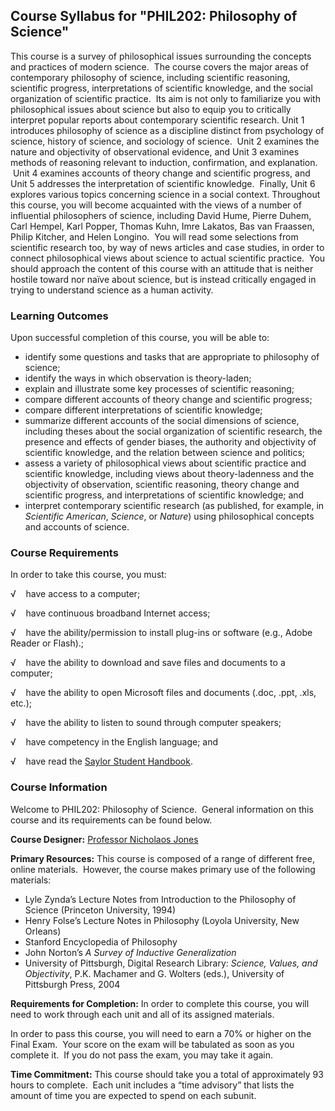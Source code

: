 Course Syllabus for "PHIL202: Philosophy of Science"
----------------------------------------------------

This course is a survey of philosophical issues surrounding the concepts
and practices of modern science.  The course covers the major areas of
contemporary philosophy of science, including scientific reasoning,
scientific progress, interpretations of scientific knowledge, and the
social organization of scientific practice.  Its aim is not only to
familiarize you with philosophical issues about science but also to
equip you to critically interpret popular reports about contemporary
scientific research. Unit 1 introduces philosophy of science as a
discipline distinct from psychology of science, history of science, and
sociology of science.  Unit 2 examines the nature and objectivity of
observational evidence, and Unit 3 examines methods of reasoning
relevant to induction, confirmation, and explanation.  Unit 4 examines
accounts of theory change and scientific progress, and Unit 5 addresses
the interpretation of scientific knowledge.  Finally, Unit 6 explores
various topics concerning science in a social context. Throughout this
course, you will become acquainted with the views of a number of
influential philosophers of science, including David Hume, Pierre Duhem,
Carl Hempel, Karl Popper, Thomas Kuhn, Imre Lakatos, Bas van Fraassen,
Philip Kitcher, and Helen Longino.  You will read some selections from
scientific research too, by way of news articles and case studies, in
order to connect philosophical views about science to actual scientific
practice.  You should approach the content of this course with an
attitude that is neither hostile toward nor naïve about science, but is
instead critically engaged in trying to understand science as a human
activity.

### Learning Outcomes

Upon successful completion of this course, you will be able to:

-   identify some questions and tasks that are appropriate to philosophy
    of science;
-   identify the ways in which observation is theory-laden;
-   explain and illustrate some key processes of scientific reasoning;
-   compare different accounts of theory change and scientific progress;
-   compare different interpretations of scientific knowledge;
-   summarize different accounts of the social dimensions of science,
    including theses about the social organization of scientific
    research, the presence and effects of gender biases, the authority
    and objectivity of scientific knowledge, and the relation between
    science and politics;
-   assess a variety of philosophical views about scientific practice
    and scientific knowledge, including views about theory-ladenness and
    the objectivity of observation, scientific reasoning, theory change
    and scientific progress, and interpretations of scientific
    knowledge; and
-   interpret contemporary scientific research (as published, for
    example, in *Scientific American*, *Science*, or *Nature*) using
    philosophical concepts and accounts of science.

### Course Requirements

In order to take this course, you must:  
  
 √    have access to a computer;  
  
 √    have continuous broadband Internet access;  
  
 √    have the ability/permission to install plug-ins or software (e.g.,
Adobe Reader or Flash).;  
  
 √    have the ability to download and save files and documents to a
computer;  
  
 √    have the ability to open Microsoft files and documents (.doc,
.ppt, .xls, etc.);  
  
 √    have the ability to listen to sound through computer speakers;  
  
 √    have competency in the English language; and  
  
 √    have read the [Saylor Student
Handbook](http://www.saylor.org/site/wp-content/uploads/2012/05/Saylor-StudentHandbook.pdf).

### Course Information

Welcome to PHIL202: Philosophy of Science.  General information on this
course and its requirements can be found below.  
  
 **Course Designer:** [Professor Nicholaos
Jones](http://www.saylor.org/faculty-h-n/#ProfessorNicholaosJones)  
  
 **Primary Resources:** This course is composed of a range of different
free, online materials.  However, the course makes primary use of the
following materials:  

-   Lyle Zynda’s Lecture Notes from Introduction to the Philosophy of
    Science (Princeton University, 1994)
-   Henry Folse’s Lecture Notes in Philosophy (Loyola University, New
    Orleans)
-   Stanford Encyclopedia of Philosophy
-   John Norton’s *A Survey of Inductive Generalization*
-   University of Pittsburgh, Digital Research Library: *Science,
    Values, and Objectivity*, P.K. Machamer and G. Wolters (eds.),
    University of Pittsburgh Press, 2004

**Requirements for Completion:** In order to complete this course, you
will need to work through each unit and all of its assigned materials.  
  
 In order to pass this course, you will need to earn a 70% or higher on
the Final Exam.  Your score on the exam will be tabulated as soon as you
complete it.  If you do not pass the exam, you may take it again.  
  
 **Time Commitment:** This course should take you a total of
approximately 93 hours to complete.  Each unit includes a “time
advisory” that lists the amount of time you are expected to spend on
each subunit.  
  

